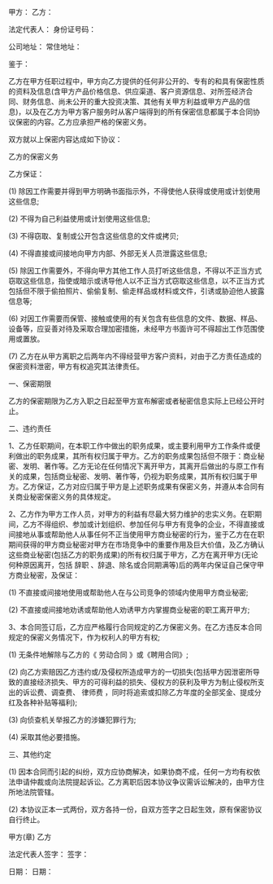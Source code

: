 
 


甲方： 乙方：


法定代表人： 身份证号码：


公司地址： 常住地址：


鉴于：


乙方在甲方任职过程中，甲方向乙方提供的任何非公开的、专有的和具有保密性质的资料及信息(含甲方产品价格信息、供应渠道、客户资源信息、对所签经济合同、财务信息、尚未公开的重大投资决策、其他有关甲方利益或甲方产品的信息)，以及在乙方为甲方客户服务时从客户端得到的所有保密信息都属于本合同协议保密的内容。乙方应承担严格的保密义务。


双方就以上保密内容达成如下协议：


乙方的保密义务


乙方保证：


(1) 除因工作需要并得到甲方明确书面指示外，不得使他人获得或使用或计划使用这些信息;


(2) 不得为自己利益使用或计划使用这些信息;


(3) 不得窃取、复制或公开包含这些信息的文件或拷贝; 



(4) 不得直接或间接地向甲方内部、外部无关人员泄露这些信息;


(5) 除因工作需要外，不得向甲方其他工作人员打听这些信息，不得以不正当方式窃取这些信息，指使或暗示或诱导他人以不正当方式窃取这些信息，以不正当方式包括但不限于偷拍照片、偷偷复制、偷走样品或材料或文件，引诱或胁迫他人披露信息等;


(6) 对因工作需要而保管、接触或使用的有关包含有些信息的文件、数据、样品、设备等，应妥善对待及采取合理加密措施，未经甲方书面许可不得超出工作范围使用或置放。


(7) 乙方在从甲方离职之后两年内不得经营甲方客户资料，对由于乙方责任造成的保密资料泄密，甲方有权追究其法律责任。


一、保密期限


乙方的保密期限为乙方入职之日起至甲方宣布解密或者秘密信息实际上已经公开时止。


二、违约责任


1、乙方任职期间，在本职工作中做出的职务成果，或主要利用甲方工作条件或便利做出的职务成果，其所有权归属于甲方。乙方的职务成果包括但不限于：商业秘密、发明、著作等。乙方无论在任何情况下离开甲方，其离开后做出的与原工作有关的成果，包括商业秘密、发明、著作等，仍视为职务成果，其所有权归属于甲方。乙方保证，乙方对应归属于甲方是上述职务成果有保密义务，并遵从本合同有关商业秘密保密义务的具体规定。


2、乙方作为甲方工作人员，对甲方的利益有尽最大努力维护的忠实义务。在职期间，乙方不得组织、参加或计划组织、参加任何与甲方有竞争的企业，不得直接或间接地从事或帮助他人从事任何不正当使用甲方商业秘密的行为，鉴于乙方在在职期间获得的甲方商业秘密对甲方在市场竞争中的重要作用及巨大价值，及乙方确认这些商业秘密(包括乙方的职务成果)的所有权归属于甲方，乙方在离开甲方(无论何种原因离开，包括
辞职
、辞退、除名或合同期满等)后的两年内保证自己保守甲方商业秘密，及保证：


(1) 不直接或间接地使用或帮助他人在与公司竞争的领域内使用甲方商业秘密;


(2) 不直接或间接地劝诱或帮助他人劝诱甲方内掌握商业秘密的职工离开甲方;


3、本合同签订后，乙方应严格履行合同规定的乙方保密义务。在乙方违反本合同规定的保密义务情况下，作为权利人的甲方有权;


(1) 无条件地解除与乙方的《
劳动合同
》或《聘用合同》;


(2) 向乙方索赔因乙方违约或/及侵权所造成甲方的一切损失(包括甲方因泄密所导致的直接经济损失、甲方的可得利益的损失、侵权方的获利及甲方为制止侵权所支出的诉讼费、调查费、
律师费
，同时将追索或扣除乙方年度的全部奖金、提成分红及各种补贴等福利);


(3) 向侦查机关举报乙方的涉嫌犯罪行为;


(4) 采取其他必要措施。


三、其他约定


(1) 因本合同而引起的纠纷，双方应协商解决，如果协商不成，任何一方均有权依法申请仲裁或向法院提起诉讼。乙方离职后因本协议争议需诉讼解决的，由甲方住所地法院管辖。


(2) 本协议正本一式两份，双方各持一份，自双方签字之日起生效，原有保密协议自行终止。


甲方(章) 乙方


法定代表人签字： 签字：


日期： 日期：
 


 

 
 
 
 
 
  


  
 

  


  


  
 
 
 
 

